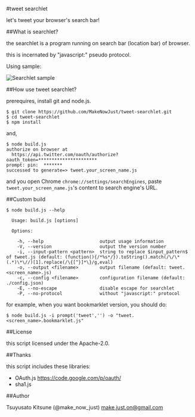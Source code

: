 #tweet searchlet

let's tweet your browser's search bar!

##What is searchlet?

the searchlet is a program running on search bar (location bar) of browser.

this is incernated by "javascript:" pseudo protocol.

Using sample:

![Searchlet sample](https://raw.github.com/MakeNowJust/tweet-searchlet/master/image/tweet_searchlet.gif)

##How use tweet searchlet?

prerequires, install git and node.js.

```
$ git clone https://github.com/MakeNowJust/tweet-searchlet.git
$ cd tweet-searchlet
$ npm install
```

and,

```
$ node build.js
authorize on browser at
  https://api.twitter.com/oauth/authorize?oauth_token=**********************
prompt: pin:  *******
successed to generate=> tweet.your_screen_name.js
```

and you open Chrome `chrome://settings/searchEngines`, paste `tweet.your_screen_name.js`'s content to search engine's URL.

##Custom build

```
$ node build.js --help

  Usage: build.js [options]

  Options:

    -h, --help                     output usage information
    -V, --version                  output the version number
    -i, --input-pattern <pattern>  string to replace $input_pattern$ of tweet.js (default: (function(){/*%s*/}).toString().match(/\/\*(.*)\*\//)[1].replace(/\{[^}]*\}/g,eval)
    -o, --output <filename>        output filename (default: tweet.<screen_name>.js)
    -c, --config <filename>        configuration filename (default: ./config.json)
    -E, --no-escape                disable escape for searchlet
    -P, --no-protocol              without "javascript:" protocol
```

for example, when you want bookmarklet version, you should do:

```
$ node build.js -i prompt('tweet','') -o "tweet.<screen_name>.bookmarklet.js"
```

##License

this script licensed under the Apache-2.0.

##Thanks

this script includes these libraries:

  * OAuth.js https://code.google.com/p/oauth/
  * sha1.js

##Author

Tsuyusato Kitsune (@make_now_just) <make.just.on@gmail.com>
